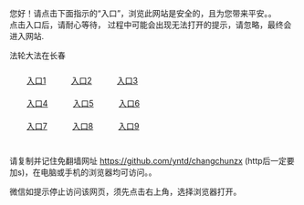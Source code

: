 您好！请点击下面指示的“入口”，浏览此网站是安全的，且为您带来平安。。 <br/>
点击入口后，请耐心等待， 过程中可能会出现无法打开的提示，请忽略，最终会进入网站. </br>

法轮大法在长春<br/>
<div style="padding:10px"><a style="margin:20px" target="_blank" href="https://d48kpwlabcxd6.cloudfront.net/2Qpsp?gwqsqat" id="ccLink1" rel="nofollow">入口1</a> <a target="_blank" style="margin:20px" href="https://d2v03eguvey5vj.cloudfront.net/2Qpsp?ybcfuve" id="ccLink2" rel="nofollow">入口2</a> <a style="margin:20px" target="_blank" href="https://d39i8g91ujeeei.cloudfront.net/2Qpsp?uavzb" id="ccLink3" rel="nofollow">入口3</a></div>

<div style="padding:10px" ><a style="margin:20px" target="_blank" href="https://d48kpwlabcxd6.cloudfront.net/2Qpsp?gwqsqat" id="ccLink4" rel="nofollow">入口4</a> <a style="margin:20px" href="https://d2v03eguvey5vj.cloudfront.net/2Qpsp?ybcfuve" target="_blank" id="ccLink5" rel="nofollow">入口5</a> <a style="margin:20px" href="https://d39i8g91ujeeei.cloudfront.net/2Qpsp?uavzb" target="_blank" id="ccLink6" rel="nofollow">入口6</a></div>

<div style="padding:10px"><a style="margin:20px" target="_blank" href="https://d48kpwlabcxd6.cloudfront.net/2Qpsp?gwqsqat" id="ccLink7" rel="nofollow">入口7</a> <a style="margin:20px" href="https://d2v03eguvey5vj.cloudfront.net/2Qpsp?ybcfuve" target="_blank" id="ccLink8" rel="nofollow">入口8</a> <a style="margin:20px" target="_blank" href="https://d39i8g91ujeeei.cloudfront.net/2Qpsp?uavzb" id="ccLink9" rel="nofollow">入口9</a></div>

<br/>



请复制并记住免翻墙网址 https://github.com/yntd/changchunzx (http后一定要加s)，在电脑或手机的浏览器均可访问。。<br/>

微信如提示停止访问该网页，须先点击右上角，选择浏览器打开。
